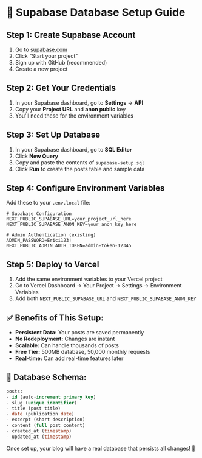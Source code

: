 # 🚀 Supabase Database Setup Guide

## **Step 1: Create Supabase Account**
1. Go to [supabase.com](https://supabase.com)
2. Click "Start your project"
3. Sign up with GitHub (recommended)
4. Create a new project

## **Step 2: Get Your Credentials**
1. In your Supabase dashboard, go to **Settings** → **API**
2. Copy your **Project URL** and **anon public** key
3. You'll need these for the environment variables

## **Step 3: Set Up Database**
1. In your Supabase dashboard, go to **SQL Editor**
2. Click **New Query**
3. Copy and paste the contents of `supabase-setup.sql`
4. Click **Run** to create the posts table and sample data

## **Step 4: Configure Environment Variables**
Add these to your `.env.local` file:

```env
# Supabase Configuration
NEXT_PUBLIC_SUPABASE_URL=your_project_url_here
NEXT_PUBLIC_SUPABASE_ANON_KEY=your_anon_key_here

# Admin Authentication (existing)
ADMIN_PASSWORD=Erici123!
NEXT_PUBLIC_ADMIN_AUTH_TOKEN=admin-token-12345
```

## **Step 5: Deploy to Vercel**
1. Add the same environment variables to your Vercel project
2. Go to Vercel Dashboard → Your Project → Settings → Environment Variables
3. Add both `NEXT_PUBLIC_SUPABASE_URL` and `NEXT_PUBLIC_SUPABASE_ANON_KEY`

## **✅ Benefits of This Setup:**
- **Persistent Data:** Your posts are saved permanently
- **No Redeployment:** Changes are instant
- **Scalable:** Can handle thousands of posts
- **Free Tier:** 500MB database, 50,000 monthly requests
- **Real-time:** Can add real-time features later

## **🔧 Database Schema:**
```sql
posts:
- id (auto-increment primary key)
- slug (unique identifier)
- title (post title)
- date (publication date)
- excerpt (short description)
- content (full post content)
- created_at (timestamp)
- updated_at (timestamp)
```

Once set up, your blog will have a real database that persists all changes! 🎉

